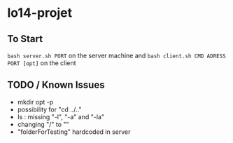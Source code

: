 # lo14-projet
## To Start
`bash server.sh PORT` on the server machine and
`bash client.sh CMD ADRESS PORT [opt]` on the client
## TODO / Known Issues
 - mkdir opt -p
 - possibility for "cd ../.."
 - ls : missing "-l", "-a" and "-la"
 - changing "/" to "\"
 - "folderForTesting" hardcoded in server